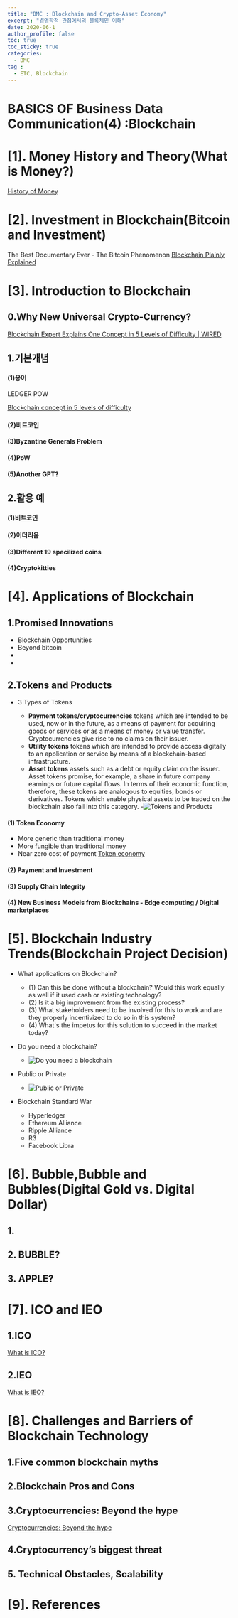 ```yaml
---
title: "BMC : Blockchain and Crypto-Asset Economy"
excerpt: "경영학적 관점에서의 블록체인 이해" 
date: 2020-06-1
author_profile: false
toc: true
toc_sticky: true
categories:
  - BMC
tag :
  - ETC, Blockchain
---
```


# BASICS OF Business Data Communication(4) :Blockchain



# [1]. Money History and Theory(What is Money?)  


[History of Money]("https://youtu.be/VKOIJS_qZGQ")
 







# [2]. Investment in Blockchain(Bitcoin and Investment)  


The Best Documentary Ever - The Bitcoin Phenomenon
[Blockchain Plainly Explained]('https://youtu.be/IMJmd_tNhlM')









# [3]. Introduction to Blockchain  

## 0.Why New Universal Crypto-Currency?  
[Blockchain Expert Explains One Concept in 5 Levels of Difficulty | WIRED]("https://youtu.be/hYip_Vuv8J0")

## 1.기본개념
#### (1)용어 
 LEDGER POW 

[Blockchain concept in 5 levels of difficulty]("https://youtu.be/hYip_Vuv8J0")

#### (2)비트코인 

#### (3)Byzantine Generals Problem
 
#### (4)PoW

#### (5)Another GPT?




## 2.활용 예
#### (1)비트코인

#### (2)이더리움

#### (3)Different 19 specilized coins


#### (4)Cryptokitties






 
# [4]. Applications of Blockchain    

## 1.Promised Innovations

- Blockchain Opportunities
- Beyond bitcoin
- 
- 


## 2.Tokens and Products
- 3 Types of Tokens

    - **Payment tokens/cryptocurrencies**
tokens which are intended to be used, now or in the future, as a means of
payment for acquiring goods or services or as a means of money or value
transfer. Cryptocurrencies give rise to no claims on their issuer.
    - **Utility tokens**
tokens which are intended to provide access digitally to an application or
service by means of a blockchain-based infrastructure.
    - **Asset tokens**
assets such as a debt or equity claim on the issuer. Asset tokens
promise, for example, a share in future company earnings or future
capital flows. In terms of their economic function, therefore, these
tokens are analogous to equities, bonds or derivatives. Tokens which
enable physical assets to be traded on the blockchain also fall into this
category.
    -![Tokens and Products](https://user-images.githubusercontent.com/64456846/83425898-556dc500-a469-11ea-8d2a-100036bb3be2.png)  


#### (1) Token Economy
 - More generic than traditional money
 - More fungible than traditional money
 - Near zero cost of payment
[Token economy]("https://youtu.be/XatEoU36U-o")
#### (2) Payment and Investment
#### (3) Supply Chain Integrity
#### (4) New Business Models from Blockchains - Edge computing / Digital marketplaces
 



# [5]. Blockchain Industry Trends(Blockchain Project Decision)  

+ What applications on Blockchain?
    - (1) Can this be done without a blockchain? Would this work equally as well if it used cash or existing technology?
    - (2) Is it a big improvement from the existing process?
    - (3) What stakeholders need to be involved for this to work and are they properly incentivized to do so in this system?
    - (4) What's the impetus for this solution to succeed in the market today?  

+ Do you need a blockchain?
    - ![Do you need a blockchain](https://user-images.githubusercontent.com/64456846/83423318-c27f5b80-a465-11ea-98ca-c788b9ef749c.png)  
+ Public or Private
    - ![Public or Private](https://user-images.githubusercontent.com/64456846/83423091-78967580-a465-11ea-9f31-fa8d7c98d873.png)  


+ Blockchain Standard War
    - Hyperledger
    - Ethereum Alliance
    - Ripple Alliance
    - R3
    - Facebook Libra


 



# [6]. Bubble,Bubble and Bubbles(Digital Gold vs. Digital Dollar)  

## 1.


## 2. BUBBLE?

## 3. APPLE?





# [7]. ICO and IEO  
## 1.ICO  
[What is ICO?]("https://youtu.be/iyuZ_bCQeIE")


## 2.IEO  
[What is IEO?]("https://youtu.be/arFSWUuaA6s")






# [8]. Challenges and Barriers of Blockchain Technology  

## 1.Five common blockchain myths


## 2.Blockchain Pros and Cons


## 3.Cryptocurrencies: Beyond the hype
[Cryptocurrencies: Beyond the hype]("https://youtu.be/vo6s1mUjxQQ")


## 4.Cryptocurrency’s biggest threat


## 5. Technical Obstacles, Scalability



# [9]. References





























